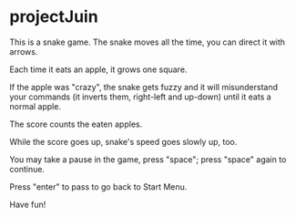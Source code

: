 # projectJuin

This is a snake game. The snake moves all the time, you can direct it with arrows.

Each time it eats an apple, it grows one square.

If the apple was "crazy", the snake gets fuzzy and it will misunderstand your commands (it inverts them, right-left and up-down) until it eats a normal apple.

The score counts the eaten apples.

While the score goes up, snake's speed goes slowly up, too.

You may take a pause in the game, press "space"; press "space" again  to continue.

Press "enter" to pass to go back to Start Menu.

Have fun!
